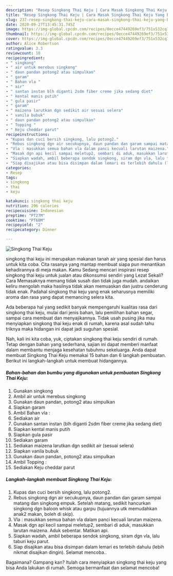 ```yaml
---
description: "Resep Singkong Thai Keju | Cara Masak Singkong Thai Keju Yang Bisa Manjain Lidah"
title: "Resep Singkong Thai Keju | Cara Masak Singkong Thai Keju Yang Bisa Manjain Lidah"
slug: 237-resep-singkong-thai-keju-cara-masak-singkong-thai-keju-yang-bisa-manjain-lidah
date: 2020-09-27T13:45:31.745Z
image: https://img-global.cpcdn.com/recipes/0ecce47449269ef3/751x532cq70/singkong-thai-keju-foto-resep-utama.jpg
thumbnail: https://img-global.cpcdn.com/recipes/0ecce47449269ef3/751x532cq70/singkong-thai-keju-foto-resep-utama.jpg
cover: https://img-global.cpcdn.com/recipes/0ecce47449269ef3/751x532cq70/singkong-thai-keju-foto-resep-utama.jpg
author: Alice Robertson
ratingvalue: 3.3
reviewcount: 10
recipeingredient:
- " singkong"
- " air untuk merebus singkong"
- " daun pandan potong2 atau simpulkan"
- " garam"
- " Bahan vla "
- " air"
- " santan instan blh diganti 2sdm fiber creme jika sedang diet"
- " kental manis putih"
- " gula pasir"
- " garam"
- " maizena larutkan dgn sedikit air sesuai selera"
- " vanila bubuk"
- " daun pandan potong2 atau simpulkan"
- " Topping "
- " Keju cheddar parut"
recipeinstructions:
- "Kupas dan cuci bersih singkong, lalu potong2."
- "Rebus singkong dgn air secukupnya, daun pandan dan garam sampai matang dan singkong empuk. Setelah matang, sedikit hancurkan singkong dgn baloon whisk atau garpu (tujuannya utk memudahkan anak2 makan, boleh di skip)."
- "Vla : masukkan semua bahan vla dalam panci kecuali larutan maizena."
- "Masak dgn api kecil sampai meletup2, sembari di aduk, masukkan larutan maizena. Aduk sebentar. Matikan api."
- "Siapkan wadah, ambil beberapa sendok singkong, siram dgn vla, lalu taburi keju parut."
- "Siap disajikan atau bisa disimpan dalam lemari es terlebih dahulu (lebih nikmat disajikan dingin). Selamat mencoba.."
categories:
- Resep
tags:
- singkong
- thai
- keju

katakunci: singkong thai keju 
nutrition: 296 calories
recipecuisine: Indonesian
preptime: "PT27M"
cooktime: "PT60M"
recipeyield: "2"
recipecategory: Dinner

---
```



![Singkong Thai Keju](https://img-global.cpcdn.com/recipes/0ecce47449269ef3/751x532cq70/singkong-thai-keju-foto-resep-utama.jpg)


singkong thai keju ini merupakan makanan tanah air yang spesial dan harus untuk kita coba. Cita rasanya yang mantap membuat siapa pun menantikan kehadirannya di meja makan.
Kamu Sedang mencari inspirasi resep singkong thai keju untuk jualan atau dikonsumsi sendiri yang Lezat Sekali? Cara Memasaknya memang tidak susah dan tidak juga mudah. andaikan keliru mengolah maka hasilnya tidak akan memuaskan dan justru cenderung tidak enak. Padahal singkong thai keju yang enak seharusnya memiliki aroma dan rasa yang dapat memancing selera kita.

Ada beberapa hal yang sedikit banyak mempengaruhi kualitas rasa dari singkong thai keju, mulai dari jenis bahan, lalu pemilihan bahan segar, sampai cara membuat dan menyajikannya. Tidak usah pusing jika mau menyiapkan singkong thai keju enak di rumah, karena asal sudah tahu triknya maka hidangan ini dapat jadi suguhan spesial.




Nah, kali ini kita coba, yuk, ciptakan singkong thai keju sendiri di rumah. Tetap dengan bahan yang sederhana, sajian ini dapat memberi manfaat dalam membantu menjaga kesehatan tubuhmu sekeluarga. Anda dapat membuat Singkong Thai Keju memakai 15 bahan dan 6 langkah pembuatan. Berikut ini langkah-langkah untuk membuat hidangannya.

<!--inarticleads1-->

##### Bahan-bahan dan bumbu yang digunakan untuk pembuatan Singkong Thai Keju:

1. Gunakan  singkong
1. Ambil  air untuk merebus singkong
1. Gunakan  daun pandan, potong2 atau simpulkan
1. Siapkan  garam
1. Ambil  Bahan vla :
1. Sediakan  air
1. Gunakan  santan instan (blh diganti 2sdm fiber creme jika sedang diet)
1. Siapkan  kental manis putih
1. Siapkan  gula pasir
1. Sediakan  garam
1. Sediakan  maizena larutkan dgn sedikit air (sesuai selera)
1. Siapkan  vanila bubuk
1. Gunakan  daun pandan, potong2 atau simpulkan
1. Ambil  Topping :
1. Sediakan  Keju cheddar parut




<!--inarticleads2-->

##### Langkah-langkah membuat Singkong Thai Keju:

1. Kupas dan cuci bersih singkong, lalu potong2.
1. Rebus singkong dgn air secukupnya, daun pandan dan garam sampai matang dan singkong empuk. Setelah matang, sedikit hancurkan singkong dgn baloon whisk atau garpu (tujuannya utk memudahkan anak2 makan, boleh di skip).
1. Vla : masukkan semua bahan vla dalam panci kecuali larutan maizena.
1. Masak dgn api kecil sampai meletup2, sembari di aduk, masukkan larutan maizena. Aduk sebentar. Matikan api.
1. Siapkan wadah, ambil beberapa sendok singkong, siram dgn vla, lalu taburi keju parut.
1. Siap disajikan atau bisa disimpan dalam lemari es terlebih dahulu (lebih nikmat disajikan dingin). Selamat mencoba..




Bagaimana? Gampang kan? Itulah cara menyiapkan singkong thai keju yang bisa Anda lakukan di rumah. Semoga bermanfaat dan selamat mencoba!
